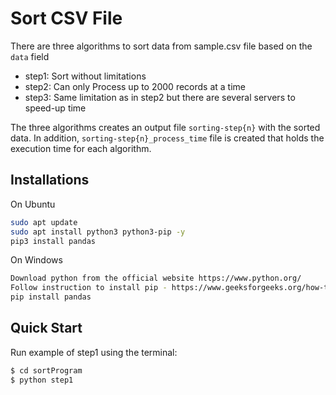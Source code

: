 # Sort CSV File

There are three algorithms to sort data from sample.csv file based on the `data` field
* step1: Sort without limitations
* step2: Can only Process up to 2000 records at a time
* step3: Same limitation as in step2 but there are several servers to speed-up time

The three algorithms creates an output file `sorting-step{n}` with the sorted data. 
In addition, `sorting-step{n}_process_time` file is created that holds the execution time for each algorithm. 

## Installations 
On Ubuntu
```bash
sudo apt update
sudo apt install python3 python3-pip -y
pip3 install pandas
```
On Windows
```bash
Download python from the official website https://www.python.org/
Follow instruction to install pip - https://www.geeksforgeeks.org/how-to-install-pip-on-windows/
pip install pandas
```

## Quick Start

Run example of step1 using the terminal:

```bash
$ cd sortProgram
$ python step1
```